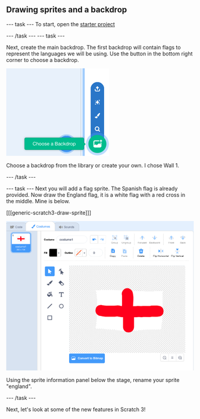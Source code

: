 ## Drawing sprites and a backdrop

--- task ---
To start, open the [starter project](resources/PhrasebookStarter.sb3)

--- /task ---
--- task ---

Next, create the main backdrop. The first backdrop will contain flags to represent the languages we will be using.
Use the button in the bottom right corner to choose a backdrop.

![Scratch 3.0 choose a backdrop button](images/backdropButton.png)

Choose a backdrop from the library or create your own. I chose Wall 1.

--- /task ---

--- task ---
Next you will add a flag sprite. The Spanish flag is already provided. Now draw the England flag, it is a white flag with a red cross in the middle. Mine is below.

[[[generic-scratch3-draw-sprite]]]

![Scratch 3.0 canvas](images/EnglandDrawing.png)

Using the sprite information panel below the stage, rename your sprite "england".

--- /task ---

Next, let's look at some of the new features in Scratch 3!